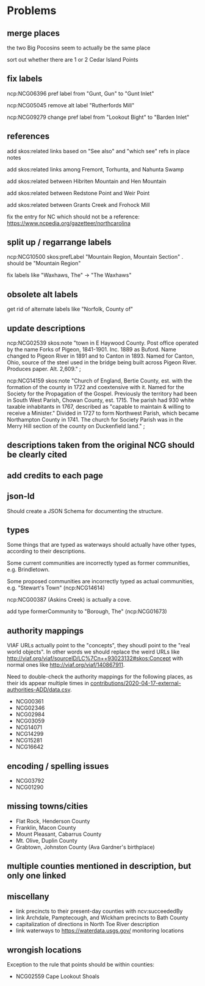 # Problems

## merge places

the two Big Pocosins seem to actually be the same place

sort out whether there are 1 or 2 Cedar Island Points

## fix labels

ncp:NCG06396 pref label from "Gunt, Gun" to "Gunt Inlet"

ncp:NCG05045 remove alt label "Rutherfords Mill"

ncp:NCG09279 change pref label from "Lookout Bight" to "Barden Inlet"

## references

add skos:related links based on "See also" and "which see" refs in place notes

add skos:related links among Fremont, Torhunta, and Nahunta Swamp

add skos:related between Hibriten Mountain and Hen Mountain

add skos:related between Redstone Point and Weir Point

add skos:related between Grants Creek and Frohock Mill

fix the entry for NC which should not be a reference:
<https://www.ncpedia.org/gazetteer/northcarolina>

## split up / regarrange labels

ncp:NCG10500 skos:prefLabel  "Mountain Region, Mountain Section" .
should be "Mountain Region"

fix labels like "Waxhaws, The" -> "The Waxhaws"

## obsolete alt labels

get rid of alternate labels like "Norfolk, County of"

## update descriptions

ncp:NCG02539 skos:note "town in E Haywood County. Post office operated
by the name Forks of Pigeon, 1841-1901. Inc. 1889 as Buford. Name
changed to Pigeon River in 1891 and to Canton in 1893. Named for
Canton, Ohio, source of the steel used in the bridge being built
across Pigeon River. Produces paper. Alt. 2,609." ;

ncp:NCG14159 skos:note "Church of England, Bertie County, est. with
the formation of the county in 1722 and coextensive with it. Named for
the Society for the Propagation of the Gospel. Previously the
territory had been in South West Parish, Chowan County, est. 1715. The
parish had 930 white taxable inhabitants in 1767, described as
\"capable to maintain & willing to receive a Minister.\" Divided in
1727 to form Northwest Parish, which became Northampton County
in 1741. The church for Society Parish was in the Merry Hill section
of the county on Duckenfield land." ;

## descriptions taken from the original NCG should be clearly cited

## add credits to each page

## json-ld

Should create a JSON Schema for documenting the structure.

## types

Some things that are typed as waterways should actually have other
types, according to their descriptions.

Some current communities are incorrectly typed as former communities, e.g. Brindletown.

Some proposed communities are incorrectly typed as actual communities,
e.g. "Stewart's Town" (ncp:NCG14614)

ncp:NCG00387 (Askins Creek) is actually a cove.

add type formerCommunity to "Borough, The" (ncp:NCG01673)

## authority mappings

VIAF URLs actually point to the "concepts", they shoudl point to the
"real world objects". In other words we should replace the weird URLs
like <http://viaf.org/viaf/sourceID/LC%7Cn++93023132#skos:Concept>
with normal ones like <http://viaf.org/viaf/140867911>.

Need to double-check the authority mappings for the following places,
as their ids appear multiple times in
[contributions/2020-04-17-external-authorities-ADD/data.csv](contributions/2020-04-17-external-authorities-ADD/data.csv).

* NCG00361
* NCG02346
* NCG02984
* NCG03059
* NCG14071
* NCG14299
* NCG15281
* NCG16642

## encoding / spelling issues

* NCG03792
* NCG01290

## missing towns/cities

* Flat Rock, Henderson County
* Franklin, Macon County
* Mount Pleasant, Cabarrus County
* Mt. Olive, Duplin County
* Grabtown, Johnston County (Ava Gardner's birthplace)

## multiple counties mentioned in description, but only one linked

## miscellany

* link precincts to their present-day counties with ncv:succeededBy
* link Archdale, Pamptecough, and Wickham precincts to Bath County
* capitalization of directions in North Toe River description
* link waterways to <https://waterdata.usgs.gov/> monitoring locations

## wrongish locations

Exception to the rule that points should be within counties:

* NCG02559 Cape Lookout Shoals
